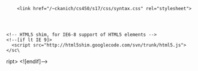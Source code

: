 <!DOCTYPE html>
<html lang="en">
  <head>
    <!-- Meta, title, CSS, favicons, etc. -->
        <meta charset="utf-8">
    <title>CS 450: Introduction to Networking &middot; Homework 0</title>
    <meta name="viewport" content="width=device-width, initial-scale=1.0">
    <meta name="description" content="Course web page for CS 450 at UIC.">
    <link rel="shortcut icon" type="image/ico" href="/~ckanich/cs450/s17/images/favicon.ico">
    <link href="/~ckanich/cs450/s17/css/bootstrap.css" rel="stylesheet">
    <link href="/~ckanich/cs450/s17/css/site.css" rel="stylesheet">
    <link href='https://fonts.googleapis.com/css?family=Droid+Sans:400,700' rel='stylesheet' type='text/css'>
    
      
        <link href="/~ckanich/cs450/s17/css/syntax.css" rel="stylesheet">
      
    


    <!-- HTML5 shim, for IE6-8 support of HTML5 elements -->
    <!--[if lt IE 9]>
      <script src="http://html5shim.googlecode.com/svn/trunk/html5.js"></sc\
ript>
    <![endif]-->
    <script type="text/javascript">

      var _gaq = _gaq || [];
      _gaq.push(['_setAccount', 'UA-21532225-1']);
      _gaq.push(['_trackPageview']);

      (function() {
        var ga = document.createElement('script'); ga.type = 'text/javascript'; ga.async = true;
        ga.src = ('https:' == document.location.protocol ? 'https://ssl' : 'http://www') + '.google-analytics.com/ga.js';
        var s = document.getElementsByTagName('script')[0]; s.parentNode.insertBefore(ga, s);
      })();

    </script>


    <!-- Place anything custom after this. -->
  </head>
  <body>
    
    <div class="navbar navbar-default navbar-static-top">
      <div class="container">
        <div class="navbar-header">
          <a class="navbar-brand" href="/~ckanich/cs450/s17">CS 450: Introduction to Networking</a>
        </div>
      </div>
    </div>

    

    <div class="container">
      <div class="row">
        <div class="col-md-3">
  <div class="bs-sidebar hidden-print" >
    <ul class="nav bs-sidenav">
      

      
      
        <li ><a href="/~ckanich/cs450/s17/">home</a> </li>
        
        

      
      
        <li ><a href="/~ckanich/cs450/s17/syllabus.html">syllabus</a> </li>
        
        

      
      
        <li ><a href="/~ckanich/cs450/s17/schedule.html">schedule</a> </li>
        
        

      
      
        <li ><a href="/~ckanich/cs450/s17/homeworks.html">homeworks</a> </li>
        
        <ul class="nav">
          
            <li class="active"  ><a href="/~ckanich/cs450/s17/homework0.html">homework 0</a> </li>
          
        </ul>
        
        
        <li><a href="https://piazza.com/class/ixjtb7hqvod4n0">discussion</a></li>
    </ul>
  </div>
</div>

        <div class="col-md-9" role="main">
          <h2 id="homework-0-intro-to-python-and-git">Homework 0: Intro to Python and Git</h2>

<p><strong>This assignment is due at the start of class (3pm) on Wednesday, January 18.</strong></p>

<p>This assignment has three purposes:</p>

<ol>
  <li><a href="#using-git-section">To give you some practice using git</a>,</li>
  <li><a href="#intro-to-python-section">To get python 3.6 installed on you system</a>, and</li>
  <li><a href="#assignment-section">To do some basic tasks in python 3.6 to make sure you’re familiar with the language’s basic syntax and features</a>.</li>
</ol>

<h2 id="using-git-and-github"><a name="using-git-section"></a>Using Git and GitHub</h2>
<p>In this course you will use <a href="https://git-scm.com/">git</a> to
receive and submit your homework assignments.  We’ll be using
<a href="https://github.com/">GitHub</a> to manage all of the code provided to you, and
the homework assignments you submit.</p>

<h3 id="what-are-git-and-github">What are Git and GitHub?</h3>
<p>Git is a popular, open source version control system. It helps you keep track
of changes to your files, and helps you collaborate with others.
GitHub provides several convinces on top of git (a web interface, stores
a remote copy of your code, manages access for you etc.).  Git and GitHub are
complementary, not supplementary, tools.</p>

<p>A full introduction to git is beyond the scope of this document, but there are
<a href="https://guides.github.com/activities/hello-world/">many</a>
<a href="https://git-scm.com/book/en/v2/Getting-Started-About-Version-Control">good</a>
<a href="https://www.git-tower.com/learn/git/ebook/en/command-line/basics/what-is-version-control#start">guides</a>
on the web that will be helpful for learning git.  For this class you will
need to understand the <a href="https://www.git-scm.com/docs/git-clone">clone</a>,
<a href="https://www.git-scm.com/docs/git-add">add</a>,
<a href="https://www.git-scm.com/docs/git-commit">commit</a> and
<a href="https://www.git-scm.com/docs/git-push">push</a>
commands in git.</p>

<p>Git is a complicated, powerful system, but learning it is valuable and worth
the time you put into it.</p>

<h3 id="getting-git">Getting Git</h3>
<p>Git may already be installed on your machine.  If it is not, you will need to
download and install git, either from the <a href="https://git-scm.com/">git</a> website,
from your linux distribution, or wherever else is most convenient.</p>

<p>All instructions in this course will be given using the command line version
of git.  Students wishing to use GUI tools will be responsible for learning
them on their own.  You are strongly encouraged to use the command line version
of git.</p>

<h3 id="using-git-in-this-course">Using Git in This Course</h3>
<p>Assignments will be given to you in git “repositories”, or code collections
that you will modify with your solutions and then resubmit.  Git tracks
directories (and sub-directories), not individual files.  When you commit
your assignment for grading, you will be submitting an entire directory tree
in git for grading, not just certain files.</p>

<p>In general, you will follow the below pattern when using git.</p>

<div class="language-bash highlighter-rouge"><pre class="highlight"><code><span class="c"># First you will copy the git repo containing the assignment to your local</span>
<span class="c"># machine.  This will give you a complete local copy of the project.</span>
<span class="c"># This will create a directory on your machine, along with some files.</span>
git clone &lt;URL to git project&gt;

<span class="c"># You will need to change and add to the files in the directory, so that</span>
<span class="c"># the entire directory matches how you'd like to submit your assignment</span>
<span class="c"># for grading.</span>
<span class="nb">cd</span> &lt;project directory&gt;
... <span class="o">(</span>editing the files to <span class="nb">complete </span>your assignment<span class="o">)</span>

<span class="c"># Once you're ready to send your work for grading.  This will generally take</span>
<span class="c"># three steps:</span>
<span class="c">#</span>
<span class="c">#   First, "add" the changes you'd like to send to the server.</span>
<span class="c">#   In most cases, this will be all the files in the directory.</span>
<span class="c">#   The "-A" in the below example tells git to also keep track of where you</span>
<span class="c">#   deleted a file, and the "." means "everything in the current directory"</span>
<span class="c">#   and below.</span>
git add -A .

<span class="c">#   Second, "commit" the changes, telling git "ok, treat all the changes</span>
<span class="c">#   I've "added" far together, I'm getting them ready to send to the</span>
<span class="c">#   server".  The "-m" means "I'm going to add a message to this set of</span>
<span class="c">#   changes, so that I'll know what they're about in the future".</span>
git commit -m <span class="s2">"completed homework 0"</span>

<span class="c">#   Third and last, "push" the changes back to the server.  This tells git</span>
<span class="c">#   "I've made some changes to the code, I want you to make the code on the</span>
<span class="c">#   server match my local version".</span>
git push
</code></pre>
</div>

<p>Git is extremely powerful, and you may need to access other parts of its
functionality in this class, but in general, the above example covers
the most common git use cases.</p>

<h3 id="when-git-breaks">When Git “Breaks”</h3>
<p>When you’re first learning git, its very easy to get your repository into
a state where it seems “broken”, and the system isn’t acting in a way
you understand.  When this happens, you might find the best thing to do
is to stop trying to “fix” things, and instead:</p>

<ol>
  <li>back up your work to a different directory,</li>
  <li>delete your existing repo from your local machine,</li>
  <li>clone a clean copy of the repo,</li>
  <li>copy your work back into the repo, and</li>
  <li>commit and push your work in your new, “clean” repo.</li>
</ol>

<p>While the above steps aren’t a good long term strategy for using git,
they can get you out of a bind while you’re still learning the tools.</p>

<h2 id="intro-to-python"><a name="intro-to-python-section"></a>Intro to Python</h2>
<p>This class requires the current version of python, <strong>Python 3.6</strong>.  Please
make sure that you are using Python 3.6 for all assignments.  Python 3
is similar to Python 2, but the two are incompatible in many ways.
Programs that work on Python 2 may not work on Python 3.  You will be
responsible for making sure your assignments work with Python 3.6.</p>

<p>If you’re unsure what version of python you are using, you can always check
by typing <code class="highlighter-rouge">python --version</code> on the command line.</p>

<p>Python is a popular, dynamic, memory managed language.  It has many features
that make it easier to work with than other languages.
If you’re already familiar with python, feel free to
skip over this section.  For those new to the language, this section
provides an overview of some of the unique features of the language.</p>

<h3 id="getting-python">Getting Python</h3>
<p>You should make sure you have Python 3.6 installed on
your computer.  You can get python by going to the
<a href="https://www.python.org/">Python website</a>, going to the download section,
and installing the appropriate download.</p>

<p>If you’re using linux, you might find it faster to use the package manager
for your linux distribution to get python (again, making sure it is the
correct version).  If you’re using OSX and have a system like
<a href="http://brew.sh/">homebrew</a> installed, you can use that to easily install
Python 3.6.</p>

<p>You are responsible for getting Python 3.6 installed.  If you have
any questions or problems, please contact the TA.</p>

<h3 id="syntax">Syntax</h3>
<p>If you’re used to languages like C and Java, python might look a little alien.
This is because python does not use curly braces (<code class="highlighter-rouge"><span class="p">{</span></code> or <code class="highlighter-rouge">}</code>) to denote
the end of blocks, or semi-colons to denote the end of lines.  Instead, Python
relies on white space.</p>

<div class="language-c highlighter-rouge"><pre class="highlight"><code><span class="c1">// In C you end up repeating yourself a lot, indenting things and wrapping
// blocks in curly braces.
</span><span class="kt">void</span> <span class="nf">a_function</span><span class="p">(</span><span class="kt">int</span> <span class="o">*</span> <span class="n">firstArg</span><span class="p">,</span> <span class="kt">int</span> <span class="o">*</span> <span class="n">secondArg</span><span class="p">)</span> <span class="p">{</span>
    <span class="c1">// You also repeat yourself, but using both ";" and new lines
</span>    <span class="c1">// to mark the end of a line of code.
</span>    <span class="kt">int</span> <span class="n">firstInt</span> <span class="o">=</span> <span class="mi">1</span><span class="p">;</span>
    <span class="kt">int</span> <span class="n">secondInt</span> <span class="o">=</span> <span class="mi">2</span><span class="p">;</span>
<span class="p">}</span>
</code></pre>
</div>

<div class="language-python highlighter-rouge"><pre class="highlight"><code><span class="c"># In Python, you type less, and have less redundancy.  You</span>
<span class="c"># may find that this reduces the number of errors you make, and makes</span>
<span class="c"># your programs easier to maintain.</span>
<span class="k">def</span> <span class="nf">a_function</span><span class="p">(</span><span class="n">first_arg</span><span class="p">,</span> <span class="n">second_arg</span><span class="p">):</span>
    <span class="n">first_int</span> <span class="o">=</span> <span class="mi">1</span>
    <span class="n">second_int</span> <span class="o">=</span> <span class="mi">2</span>
</code></pre>
</div>

<h3 id="dynamic-types">Dynamic Types</h3>
<p>Languages like Java and C require you to declare types in function signatures
and variable declarations.  If, for example, you’re writing a program C, you
and you want to declare a variable to be an integer, and another variable to
be a character, you need to do something like the following:</p>

<div class="language-c highlighter-rouge"><pre class="highlight"><code><span class="cp">#include &lt;stdio.h&gt;
</span>
<span class="c1">// Defining some variables in C
</span><span class="kt">int</span> <span class="n">myInt</span> <span class="o">=</span> <span class="mi">3</span><span class="p">;</span>
<span class="kt">char</span> <span class="n">someChar</span> <span class="o">=</span> <span class="sc">'a'</span><span class="p">;</span>

<span class="c1">// Defining a function in C
</span><span class="kt">int</span> <span class="nf">some_function</span><span class="p">(</span><span class="kt">int</span> <span class="n">anInt</span><span class="p">,</span> <span class="kt">char</span> <span class="n">aChar</span><span class="p">)</span> <span class="p">{</span>
    <span class="n">printf</span><span class="p">(</span><span class="s">"Here is the integer I was given: %d</span><span class="se">\n</span><span class="s">"</span><span class="p">,</span> <span class="n">anInt</span><span class="p">);</span>
    <span class="n">printf</span><span class="p">(</span><span class="s">"And here is the character I was given: %c</span><span class="se">\n</span><span class="s">"</span><span class="p">,</span> <span class="n">aChar</span><span class="p">);</span>
    <span class="k">return</span> <span class="mi">0</span><span class="p">;</span>
<span class="p">}</span>

<span class="c1">// C programs always start with the main function
</span><span class="kt">int</span> <span class="nf">main</span><span class="p">(</span><span class="kt">int</span> <span class="n">argc</span><span class="p">,</span> <span class="kt">char</span> <span class="o">*</span> <span class="n">argv</span><span class="p">[])</span> <span class="p">{</span>
    <span class="c1">// Calling a function in C
</span>    <span class="n">some_function</span><span class="p">(</span><span class="n">myInt</span><span class="p">,</span> <span class="n">someChar</span><span class="p">);</span>
<span class="p">}</span>
</code></pre>
</div>

<p>In most ways, python is much less strict about types.  You don’t specify a
type when you declare a variable, and variables can take on values of any type,
even changing over the lifetime of your program.  The below, for example,
is valid python code:</p>

<div class="language-python highlighter-rouge"><pre class="highlight"><code><span class="c"># Defining some variables in python.  Note that we don't define any</span>
<span class="c"># types, python does that automatically.</span>
<span class="n">my_int</span> <span class="o">=</span> <span class="mi">3</span>
<span class="n">some_char</span> <span class="o">=</span> <span class="s">"a"</span>

<span class="c"># Defining a function in python.  Note that you don't declare types</span>
<span class="c"># for the arguments in python, the language handles that for you.</span>
<span class="c"># We also don't have to declare a return type, thats handled automatically</span>
<span class="c"># too.</span>
<span class="k">def</span> <span class="nf">some_function</span><span class="p">(</span><span class="n">an_int</span><span class="p">,</span> <span class="n">a_char</span><span class="p">):</span>
    <span class="k">print</span><span class="p">(</span><span class="s">"Here is the integer I was given:"</span><span class="p">,</span> <span class="n">an_int</span><span class="p">)</span>
    <span class="k">print</span><span class="p">(</span><span class="s">"And here is the character I was given:"</span><span class="p">,</span> <span class="n">a_char</span><span class="p">)</span>

<span class="n">some_function</span><span class="p">(</span><span class="n">my_int</span><span class="p">,</span> <span class="n">some_char</span><span class="p">)</span>
</code></pre>
</div>

<h3 id="native-data-structures">Native Data Structures</h3>
<p>Python provides many conveniences for defining and working with data structures
compared to languages like Java and C.  Python doesn’t
allow you to do anything you can’t do in Java and C, Python makes it much
easier, and much less error prone, to interact with structures like arrays
(which python calls <em>lists</em>), hash tables (which python calls <em>dicts</em>), and
sets (which python calls… <em>sets</em>).</p>

<div class="language-python highlighter-rouge"><pre class="highlight"><code><span class="c"># In python, you can define an array (or, in python terms, a list) of</span>
<span class="c"># variables in line, and then loop over them easily.  The below code</span>
<span class="c"># creates a list / array of three strings, and then prints them all out.</span>
<span class="n">list_of_strings</span> <span class="o">=</span> <span class="p">[</span><span class="s">"first"</span><span class="p">,</span> <span class="s">"second"</span><span class="p">,</span> <span class="s">"third"</span><span class="p">]</span>

<span class="c"># Python provides this short hand syntax for iterating over each element</span>
<span class="c"># in a list.  In C, you might use a for loop and index into each element</span>
<span class="c"># in the list.</span>
<span class="c">#</span>
<span class="c"># The below list will print out the following text:</span>
<span class="c">#</span>
<span class="c">#   first</span>
<span class="c">#   second</span>
<span class="c">#   third</span>
<span class="k">for</span> <span class="n">a_string</span> <span class="ow">in</span> <span class="n">list_of_strings</span><span class="p">:</span>
    <span class="k">print</span><span class="p">(</span><span class="n">a_string</span><span class="p">)</span>

<span class="c"># We can do the same thing with a hash table, or a mapping of values</span>
<span class="c"># to values.  The below code maps the names of numbers (as strings) to</span>
<span class="c"># their actual value (as integers).</span>
<span class="n">number_mapping</span> <span class="o">=</span> <span class="p">{</span>
    <span class="s">"one"</span><span class="p">:</span> <span class="mi">1</span><span class="p">,</span>
    <span class="s">"two"</span><span class="p">:</span> <span class="mi">2</span><span class="p">,</span>
    <span class="s">"three"</span><span class="p">:</span> <span class="mi">3</span><span class="p">,</span>
<span class="p">}</span>

<span class="c"># Now we loop over each item in the hash table (or dict) we created,</span>
<span class="c"># which will produce the following lines (though the order is</span>
<span class="c"># unpredictable).</span>
<span class="c">#</span>
<span class="c">#   one can also be written as 1</span>
<span class="c">#   two can also be written as 2</span>
<span class="c">#   three can also be written as 3</span>
<span class="k">for</span> <span class="n">string_version</span><span class="p">,</span> <span class="n">int_version</span> <span class="k">for</span> <span class="n">number_mapping</span><span class="o">.</span><span class="n">items</span><span class="p">():</span>
    <span class="k">print</span><span class="p">(</span><span class="n">string_version</span><span class="p">,</span> <span class="s">"can also be written as"</span><span class="p">,</span> <span class="n">int_version</span><span class="p">)</span>
</code></pre>
</div>

<h3 id="large-standard-library">Large Standard Library</h3>
<p>Python comes with a large standard library, and includes “out of the box”
a large amount of functionality to help you complete common tasks.
This is true compared to Java, and <em>especially</em> compared to C. This reduces the
amount of third party code you need in Python to complete common tasks.</p>

<p>A full list of all the functionality included in the
<a href="https://docs.python.org/3.6/library/index.html">python standard library</a>
can be found online.</p>

<h3 id="other-python-features">Other Python Features</h3>
<p>The above just scratches the surface of what makes python an interesting
and useful language.  Python has powerful object oriented tools like Java,
closures and anonymous functions like Lisp and JavaScript, and
a full module system for structuring your code and taking advantage of code
written by others.</p>

<p>You wont be using most of these features in this class,
but they’re in the language and it will benefit you to learn more about them
as you become more familiar with the language.</p>

<h3 id="writing-better-python">Writing Better Python</h3>
<p>There are great tools to help you become a better python programmer, and to
help you write better, cleaner, less-bug-laden code.  Its highly recommended
that you use these tools, and they can help you catch, fix and prevent errors,
and write code that will be easier to understand if you ever need to revist
them (plus, if you ever use any of these assignments as code samples in a job
application, its a good thing to show that you’re familiar with and already
following python best practices.</p>

<p>One tool is <a href="https://pep8.readthedocs.io/en/release-1.7.x/">pep8</a>, a command
line tool that checks that your code is following python formatting and style
best practices.  Making that your code is well formatted will make it easier
to understand, revisit, revise, and help you avoid
<a href="https://gotofail.com/">subtle errors</a>.  You should check that your
code matches the <code class="highlighter-rouge">pep8</code> style wherever possible.</p>

<p><a href="https://www.pylint.org/">pylint</a> is another code quality tool.  It checks
that your code is well documented, well formatted, and avoids practices
that can make your code confusing and fragile.  You should also consider
using <code class="highlighter-rouge">pylint</code> to check all the python code you submit in this course.</p>

<p>For this assignment, using <code class="highlighter-rouge">pep8</code> and <code class="highlighter-rouge">pylint</code> is not required, just highly
recommended.  However, it may be required on future assignments.  Please
familarize yourself with these tools as soon as possible.</p>

<h2 id="assignment"><a name="assignment-section"></a>Assignment</h2>
<p>The goal of this assignment is to test your use of basic git features,
that you have Python 3.6 installed on your system, and that you’re familiar with
the basics of the language.</p>

<h3 id="programming"><a name="programming-assignment-description"></a>Programming</h3>
<p>Once you have python installed, write a python program that prints out the
following things, one on each line:</p>

<ol>
  <li>Your email address.</li>
  <li>Your name, as a list, with each part of your name as a different string
in a list.  So, for the TA, it would be the result of printing a list
with three strings in it, “peter”, “edwin” and “snyder”.  Please use
all lower case characters.</li>
  <li>The current date and time, matching the following format:
<code class="highlighter-rouge">2017-01-10 00:43:13.073277</code>. (in otherwise, with the year, then the month,
then the date, followed by the current hour, minute, second and
millisecond).</li>
  <li>
    <p>Define a function called <code class="highlighter-rouge">four</code> that takes three arguments, <code class="highlighter-rouge">start</code>, <code class="highlighter-rouge">stop</code>,
and <code class="highlighter-rouge">step</code>.  The function should assume that each argument will be an
integer.  This function should return a list of integers, starting at
the <code class="highlighter-rouge">start</code> integer, and increasing by the <code class="highlighter-rouge">step</code> integer, up to but
<strong>not including</strong> the <code class="highlighter-rouge">stop</code> integer.</p>

    <p>For example, if I called <code class="highlighter-rouge">four(10, 50, 10)</code>, the function should return
the list <code class="highlighter-rouge">[10, 20, 30, 40]</code> (note that 50 is not included).</p>

    <p>Similarly, if I called <code class="highlighter-rouge">four(2, 9, 3)</code>, the function should return
<code class="highlighter-rouge">[2, 5, 8]</code>.</p>

    <p>Print the result of calling your <code class="highlighter-rouge">four</code> function with the arguments 17, 40,
and 6 (ie <code class="highlighter-rouge">print(four(17, 40, 6))</code>).</p>
  </li>
  <li>The current version of python.</li>
</ol>

<h3 id="hints-and-notes">Hints and Notes</h3>
<p>For <strong>number 2</strong>, your program should give results of printing the list with
the parts of your name in it.  No need to do any fancy string formatting
or anything like that.  Just use the <code class="highlighter-rouge">print</code> function on the list of strings.</p>

<p>Similarly, for <strong>number 3</strong>, you must determine the current date and time using python.
<em>Do not</em> hard code something into your code.  The
<a href="https://docs.python.org/3.6/library/datetime.html#datetime.datetime.now">datetime</a>
module will be helpful.</p>

<p>For <strong>number 4</strong>, you can use any function or functionality in the python
standard library to help you in this task, even ones that have
<a href="https://docs.python.org/3.6/library/functions.html#func-range">very similar functionality</a>.
Just make sure that you are returning a list. <strong>Bonus hint</strong>, you can convert
from a <a href="https://docs.python.org/3.6/library/functions.html#func-range">range</a>
to a <code class="highlighter-rouge">list</code> (which the homework requires) using
<a href="https://docs.python.org/2/library/functions.html#list">list</a>. Make
sure your function is returning a <code class="highlighter-rouge">list</code> to receive credit.</p>

<p>For <strong>number 5</strong>, <em>do not</em> hard code the version of python into your code (i.e. do
not write <code class="highlighter-rouge">print("3.6")</code>).  You must use the python system for printing the
current version to receive credit.  The <a href="https://docs.python.org/3.6/library/sys.html#sys.version">sys</a>
module will be helpful.</p>

<p>Also for <strong>number 5</strong>, depending on your environment, python might print your
python version on more than one line.  That is not a problem.</p>

<h3 id="testing-your-program">Testing Your Program</h3>
<p>You should test your program before submitting it.  In python, this is as
simple is running <code class="highlighter-rouge">python hw0.py</code> (or, depending on your platform
and environment, possibly <code class="highlighter-rouge">python3 hw0.py</code>).</p>

<h3 id="submission-and-grading">Submission and Grading</h3>
<p>You must submit your solution to this assignment through git.  When you submit
your assignment, your project should have (at least) the following three files
in it:</p>

<ul>
  <li><code class="highlighter-rouge">README.md</code>: this file</li>
  <li><code class="highlighter-rouge">hw0.py</code>: your solution to this homework assignment</li>
  <li><code class="highlighter-rouge">netid.txt</code>: a text file that contains only your UIC NetID.  It should not
contain anything else.</li>
</ul>

<p>There are a total of <strong>10 possible points</strong> for this assignment.</p>

<ul>
  <li><strong>5 points</strong> for having your UIC Net ID in the <code class="highlighter-rouge">netid.txt</code> file.</li>
  <li><strong>1 point</strong> for each of the 5 problems in the
<a href="#programming-assignment-description">Programming Assignment Description</a>
section, when executing <code class="highlighter-rouge">hw0.py</code>.</li>
</ul>

<p>There is no partial credit for any problem.  Other files in your repository
will be ignored.</p>

<p><strong>This assignment is due at the start of class (3pm) on Wednesday, January 18.</strong></p>

        </div>
      </div>
    </div>
    <!-- Footer
    ================================================== -->
    <div class="clearfix"></div>
    <footer class="bs-footer" role="contentinfo">
    <div class="container">    
         <ul class="footer-links">
          <li><a href="https://www.cs.uic.edu/~ckanich/">Chris Kanich</a></li>
          <li class="muted">&middot;</li>
          <li><a href="https://www.cs.uic.edu/">UIC Computer Science</a></li>
        </ul>
    </div>
    </footer>
    <!-- JS and analytics only. -->
    <!-- jQuery (necessary for Bootstrap's JavaScript plugins) -->
<script src="//code.jquery.com/jquery.js"></script>
<!-- Include all compiled plugins (below), or include individual files as needed -->
<script src="/~ckanich/cs450/s17/js/bootstrap.min.js"></script>



  </body>
</html>


